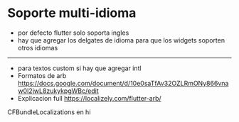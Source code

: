 # Soporte multi-idioma

- por defecto flutter solo soporta ingles
- hay que agregar los delgates de idioma para que los widgets soporten otros idiomas

---
- para textos custom si hay que agregar intl
- Formatos de arb https://docs.google.com/document/d/10e0saTfAv32OZLRmONy866vnaw0I2jwL8zukykpgWBc/edit
- Explicacion full https://localizely.com/flutter-arb/

<key>CFBundleLocalizations</key>
<array>
    <string>en</string>
    <string>hi</string>
</array>
